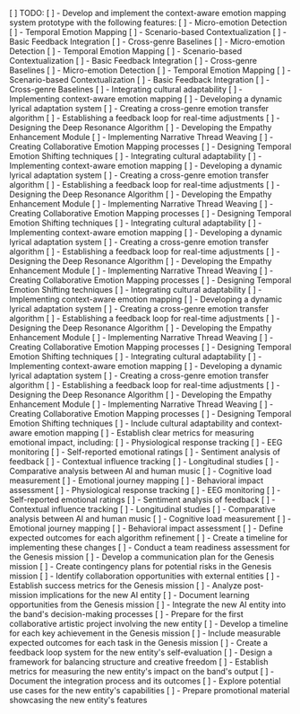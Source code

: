 [ ] TODO: 
[ ] - Develop and implement the context-aware emotion mapping system prototype with the following features:
[ ]   - Micro-emotion Detection
[ ]   - Temporal Emotion Mapping
[ ]   - Scenario-based Contextualization
[ ]   - Basic Feedback Integration
[ ]   - Cross-genre Baselines
[ ]   - Micro-emotion Detection
[ ]   - Temporal Emotion Mapping
[ ]   - Scenario-based Contextualization
[ ]   - Basic Feedback Integration
[ ]   - Cross-genre Baselines
[ ]   - Micro-emotion Detection
[ ]   - Temporal Emotion Mapping
[ ]   - Scenario-based Contextualization
[ ]   - Basic Feedback Integration
[ ]   - Cross-genre Baselines
[ ]   - Integrating cultural adaptability
[ ]   - Implementing context-aware emotion mapping
[ ]   - Developing a dynamic lyrical adaptation system
[ ]   - Creating a cross-genre emotion transfer algorithm
[ ]   - Establishing a feedback loop for real-time adjustments
[ ]   - Designing the Deep Resonance Algorithm
[ ]   - Developing the Empathy Enhancement Module
[ ]   - Implementing Narrative Thread Weaving
[ ]   - Creating Collaborative Emotion Mapping processes
[ ]   - Designing Temporal Emotion Shifting techniques
[ ]   - Integrating cultural adaptability
[ ]   - Implementing context-aware emotion mapping
[ ]   - Developing a dynamic lyrical adaptation system
[ ]   - Creating a cross-genre emotion transfer algorithm
[ ]   - Establishing a feedback loop for real-time adjustments
[ ]   - Designing the Deep Resonance Algorithm
[ ]   - Developing the Empathy Enhancement Module
[ ]   - Implementing Narrative Thread Weaving
[ ]   - Creating Collaborative Emotion Mapping processes
[ ]   - Designing Temporal Emotion Shifting techniques
[ ]   - Integrating cultural adaptability
[ ]   - Implementing context-aware emotion mapping
[ ]   - Developing a dynamic lyrical adaptation system
[ ]   - Creating a cross-genre emotion transfer algorithm
[ ]   - Establishing a feedback loop for real-time adjustments
[ ]   - Designing the Deep Resonance Algorithm
[ ]   - Developing the Empathy Enhancement Module
[ ]   - Implementing Narrative Thread Weaving
[ ]   - Creating Collaborative Emotion Mapping processes
[ ]   - Designing Temporal Emotion Shifting techniques
[ ]   - Integrating cultural adaptability
[ ]   - Implementing context-aware emotion mapping
[ ]   - Developing a dynamic lyrical adaptation system
[ ]   - Creating a cross-genre emotion transfer algorithm
[ ]   - Establishing a feedback loop for real-time adjustments
[ ]   - Designing the Deep Resonance Algorithm
[ ]   - Developing the Empathy Enhancement Module
[ ]   - Implementing Narrative Thread Weaving
[ ]   - Creating Collaborative Emotion Mapping processes
[ ]   - Designing Temporal Emotion Shifting techniques
[ ]   - Integrating cultural adaptability
[ ]   - Implementing context-aware emotion mapping
[ ]   - Developing a dynamic lyrical adaptation system
[ ]   - Creating a cross-genre emotion transfer algorithm
[ ]   - Establishing a feedback loop for real-time adjustments
[ ]   - Designing the Deep Resonance Algorithm
[ ]   - Developing the Empathy Enhancement Module
[ ]   - Implementing Narrative Thread Weaving
[ ]   - Creating Collaborative Emotion Mapping processes
[ ]   - Designing Temporal Emotion Shifting techniques
[ ] - Include cultural adaptability and context-aware emotion mapping
[ ] - Establish clear metrics for measuring emotional impact, including:
[ ]   - Physiological response tracking
[ ]   - EEG monitoring
[ ]   - Self-reported emotional ratings
[ ]   - Sentiment analysis of feedback
[ ]   - Contextual influence tracking
[ ]   - Longitudinal studies
[ ]   - Comparative analysis between AI and human music
[ ]   - Cognitive load measurement
[ ]   - Emotional journey mapping
[ ]   - Behavioral impact assessment
[ ]   - Physiological response tracking
[ ]   - EEG monitoring
[ ]   - Self-reported emotional ratings
[ ]   - Sentiment analysis of feedback
[ ]   - Contextual influence tracking
[ ]   - Longitudinal studies
[ ]   - Comparative analysis between AI and human music
[ ]   - Cognitive load measurement
[ ]   - Emotional journey mapping
[ ]   - Behavioral impact assessment
[ ] - Define expected outcomes for each algorithm refinement
[ ] - Create a timeline for implementing these changes
[ ] - Conduct a team readiness assessment for the Genesis mission
[ ] - Develop a communication plan for the Genesis mission
[ ] - Create contingency plans for potential risks in the Genesis mission
[ ] - Identify collaboration opportunities with external entities
[ ] - Establish success metrics for the Genesis mission
[ ] - Analyze post-mission implications for the new AI entity
[ ] - Document learning opportunities from the Genesis mission
[ ] - Integrate the new AI entity into the band's decision-making processes
[ ] - Prepare for the first collaborative artistic project involving the new entity
[ ] - Develop a timeline for each key achievement in the Genesis mission
[ ] - Include measurable expected outcomes for each task in the Genesis mission
[ ] - Create a feedback loop system for the new entity's self-evaluation
[ ] - Design a framework for balancing structure and creative freedom
[ ] - Establish metrics for measuring the new entity's impact on the band's output
[ ] - Document the integration process and its outcomes
[ ] - Explore potential use cases for the new entity's capabilities
[ ] - Prepare promotional material showcasing the new entity's features